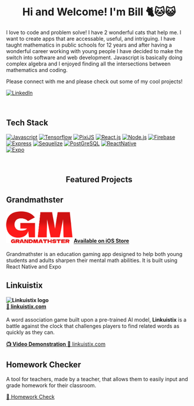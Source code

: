 <div>
<h1 align="center">Hi and Welcome! I'm Bill 🐈🐱😺</h1>
<p align="left">I love to code and problem solve! I have 2 wonderful cats that help me. I want to create apps that are accessable, useful, and intriguing. I have taught mathematics in public schools for 12 years and after having a wonderful career working with young people I have decided to make the switch into software and web development. Javascript is basically doing complex algebra and I enjoyed finding all the intersections between mathematics and coding.

Please connect with me and please check out some of my cool projects!
</p>
</div>

[![LinkedIn][LinkedIn]][LinkedIn-url]

<br/>
<h2>Tech Stack</h2>

[![Javascript][Javascript]][Javascript-url]
[![Tensorflow][Tensorflow]][Tensorflow-url]
[![PixiJS][PixiJS]][PixiJS-url]
[![React.js][React.js]][React-url]
[![Node.js][Node.js]][Node.js-url]
[![Firebase][Firebase]][Firebase-url]
[![Express][Express]][Express-url]
[![Sequelize][Sequelize]][Sequelize-url]
[![PostGreSQL][PostGreSQL]][PostGreSQL-url]
[![ReactNative][ReactNative]][ReactNative-url]  
[![Expo][Expo]][Expo-url]

<br/>
<h2 align='center'>Featured Projects</h2>

<div>
<h2>Grandmathster</h2>
  <h4>
    <img alt='Grandmathster logo' src='./assets/grandmathsterLogo.png' width=180>
    <a href=''>Available on iOS Store</a>
  </h4>
  <p>Grandmathster is an education gaming app designed to help both young students and adults sharpen their mental math abilities. It is built using React Native and Expo
  </p>
<h2>Linkuistix</h2>
<h4>
  <img alt="Linkuistix logo" src="https://i.imgur.com/GYUm6u2.png" width=100/><br/>
  <a href="https://www.linkuistix.com">🔗 linkuistix.com</a>
</h4>
<p>
A word association game built upon a pre-trained AI model, <b>Linkuistix</b> is a battle against the clock that challenges players to find related words as quickly as they can.
</p>
<div>
<a href="https://youtu.be/GvZ8XhF3Jz4" alt="video-demonstration">
<b>📺 Video Demonstration</b>
</a>
<a href="https://www.linkuistix.com">🔗 linkuistix.com</a>
</div>
</div>

<h2>Homework Checker</h2>
<p>
A tool for teachers, made by a teacher, that allows them to easily input and grade homework for their classroom.
</p>
<div>
<a href="http://homeworkr.herokuapp.com/">🔗 Homework Check</a>
</div>
</div>

<!--Vars-->

[React.js]: https://img.shields.io/badge/React-20232A?style=for-the-badge&logo=react&logoColor=61DAFB
[React-url]: https://reactjs.org/

[Node.js]: https://img.shields.io/badge/Node.js-43853D?style=for-the-badge&logo=node.js&logoColor=white
[Node.js-url]: https://nodejs.org/en/

[Tensorflow]: https://img.shields.io/badge/TensorFlow-FF6F00?style=for-the-badge&logo=tensorflow&logoColor=white
[Tensorflow-url]: https://www.tensorflow.org/

[Javascript]: https://img.shields.io/badge/JavaScript-F7DF1E?style=for-the-badge&logo=javascript&logoColor=black
[Javascript-url]: https://www.javascript.com/

[Firebase]: https://img.shields.io/badge/Firebase-039BE5?style=for-the-badge&logo=Firebase&logoColor=white
[Firebase-url]: https://firebase.google.com/

[PixiJS]: https://img.shields.io/badge/pixiJS-eb1e62?style=for-the-badge&logo=javascript&logoColor=white
[PixiJS-url]: https://pixijs.com/

[Express]: https://img.shields.io/badge/EXPRESS-A020F0?style=for-the-badge&logo=javascript&logoColor=white
[Express-url]:https://expressjs.com/

[Sequelize]: https://img.shields.io/badge/Sequelize-ADD8E6?style=for-the-badge&logo=Sequelize&logoColor=blue
[Sequelize-url]:https://sequelize.org/

[LinkedIn]: https://img.shields.io/badge/LinkedIn-0072b1?style=for-the-badge&logo=LinkedIn&logoColor=white
[LinkedIn-url]:https://www.linkedin.com/in/williammunkacsy/

[PostGreSQL]: https://img.shields.io/badge/PostGreSQL-0000FF?style=for-the-badge&logo=PostGreSQL&logoColor=black
[PostGreSQL-url]:https://www.postgresql.org/

[ReactNative]: https://img.shields.io/badge/react_native-%2320232a.svg?style=for-the-badge&logo=react&logoColor=%2361DAFB
[ReactNative-url]: https://reactnative.dev/

[Expo]: https://img.shields.io/badge/expo-1C1E24?style=for-the-badge&logo=expo&logoColor=#D04A37
[Expo-url]: https://expo.dev/
